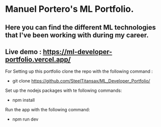 # Manuel Portero's ML Portfolio.

## Here you can find the different ML technologies that I've been working with during my career.

## Live demo : https://ml-developer-portfolio.vercel.app/

For Setting up this portfolio clone the repo with the following command :

 - git clone https://github.com/SteelTitansax/ML_Developer_Portfolio/
 
Set up the nodejs packages with te following commands:

 - npm install

Run the app with the following command:

 - npm run dev

